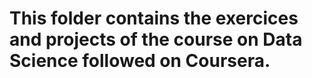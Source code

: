 # This folder contains the exercices and projects of the course on Data Science followed on Coursera.

